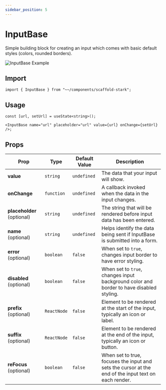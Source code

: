 ```yaml
---
sidebar_position: 5
---
```


# InputBase

Simple building block for creating an input which comes with basic default styles (colors, rounded borders).

![InputBase Example](/img/inputBase.svg)

## Import

```tsx
import { InputBase } from "~~/components/scaffold-stark";
```

## Usage

```tsx
const [url, setUrl] = useState<string>();

<InputBase name="url" placeholder="url" value={url} onChange={setUrl} />;
```

## Props

| Prop                       | Type        | Default Value | Description                                                                             |
| -------------------------- | ----------- | ------------- | --------------------------------------------------------------------------------------- |
| **value**                  | `string`    | `undefined`   | The data that your input will show.                                                     |
| **onChange**               | `function`  | `undefined`   | A callback invoked when the data in the input changes.                                  |
| **placeholder** (optional) | `string`    | `undefined`   | The string that will be rendered before input data has been entered.                    |
| **name** (optional)        | `string`    | `undefined`   | Helps identify the data being sent if InputBase is submitted into a form.               |
| **error** (optional)       | `boolean`   | `false`       | When set to `true`, changes input border to have error styling.                         |
| **disabled** (optional)    | `boolean`   | `false`       | When set to `true`, changes input background color and border to have disabled styling. |
| **prefix** (optional)      | `ReactNode` | `false`       | Element to be rendered at the start of the input, typically an icon or label.           |
| **suffix** (optional)      | `ReactNode` | `false`       | Element to be rendered at the end of the input, typically an icon or button.            |
| **reFocus** (optional)     | `boolean`   | `false`       | When set to true, focuses the input and sets the cursor at the end of the input text on each render. |
